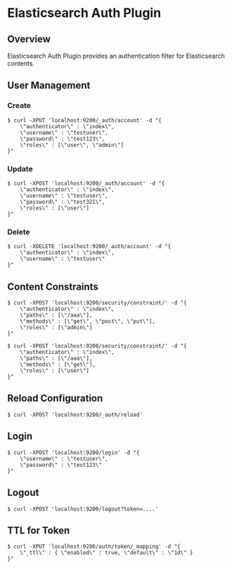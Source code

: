 Elasticsearch Auth Plugin
=========================

## Overview

Elasticsearch Auth Plugin provides an authentication filter for Elasticsearch contents.

## User Management

### Create

    $ curl -XPUT 'localhost:9200/_auth/account' -d "{
        \"authenticator\" : \"index\",
        \"username\" : \"testuser\",
        \"password\" : \"test123\",
        \"roles\" : [\"user\", \"admin\"]
    }"

### Update

    $ curl -XPOST 'localhost:9200/_auth/account' -d "{
        \"authenticator\" : \"index\",
        \"username\" : \"testuser\",
        \"password\" : \"test321\",
        \"roles\" : [\"user\"]
    }"

### Delete

    $ curl -XDELETE 'localhost:9200/_auth/account' -d "{
        \"authenticator\" : \"index\",
        \"username\" : \"testuser\"
    }"

## Content Constraints

    $ curl -XPOST 'localhost:9200/security/constraint/' -d "{
        \"authenticator\" : \"index\",
        \"paths\" : [\"/aaa\"],
        \"methods\" : [\"get\", \"post\", \"put\"],
        \"roles\" : [\"admin\"]
    }"

    $ curl -XPOST 'localhost:9200/security/constraint/' -d "{
        \"authenticator\" : \"index\",
        \"paths\" : [\"/aaa\"],
        \"methods\" : [\"get\"],
        \"roles\" : [\"user\"]
    }"

## Reload Configuration

    $ curl -XPOST 'localhost:9200/_auth/reload'

## Login


    $ curl -XPOST 'localhost:9200/login' -d "{
        \"username\" : \"testuser\",
        \"password\" : \"test123\"
    }"

## Logout


    $ curl -XPOST 'localhost:9200/logout?token=....'


## TTL for Token

    $ curl -XPUT 'localhost:9200/auth/token/_mapping' -d "{
        \"_ttl\" : { \"enabled\" : true, \"default\" : \"1d\" }
    }"


